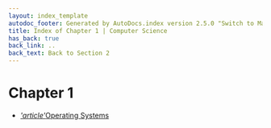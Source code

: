 ```yaml
---
layout: index_template
autodoc_footer: Generated by AutoDocs.index version 2.5.0 "Switch to Material Icons" ⓒ Starwort, 2020
title: Index of Chapter 1 | Computer Science
has_back: true
back_link: ..
back_text: Back to Section 2
---
```


# **Chapter 1**

- <a href='./operating_systems.md'><i title='MD file' class="material-icons">'article'</i>Operating Systems</a>
